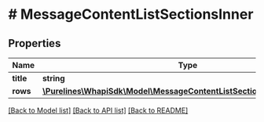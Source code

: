 # # MessageContentListSectionsInner

## Properties

Name | Type | Description | Notes
------------ | ------------- | ------------- | -------------
**title** | **string** |  | [optional]
**rows** | [**\Purelines\WhapiSdk\Model\MessageContentListSectionsInnerRowsInner[]**](MessageContentListSectionsInnerRowsInner.md) |  | [optional]

[[Back to Model list]](../../README.md#models) [[Back to API list]](../../README.md#endpoints) [[Back to README]](../../README.md)
